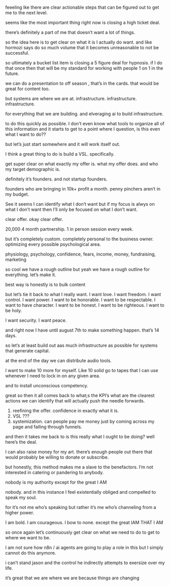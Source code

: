 

feeeling lke there are clear actionable steps that can be figured out to get me to the next level. 

seems like the most important thing right now is closing a high ticket deal. 

there’s definitely a part of me that doesn’t want a lot of things.

so the idea here is to get clear on what it is I actually do want. 
and like hormozi says do so much volume that it becomes unreasonable to not be successful. 

so ultimately a bucket list item is closing a 5 figure deal for hypnosis. 
if I do that once then that will be my standard for working with people 1 on 1 in the future. 

we can do a presentation to off season , that’s in the cards. 
that would be great for content too. 

but systems are where we are at. 
infrastructure. 
infrastructure. 
infrastructure. 

for everything that we are building. 
and elveraging ai to build infrastructure. 

to do this quickly as possible. 
I don’t even know what tools to organize all of this information and it starts to get to a point where I question, is this even what I want to do??

but let’s just start somewhere and it will work itself out. 

I think a great thing to do is build a VSL. 
specifically. 

get super clear on what exactly my offer is. 
what my offer does. 
and who my target demographic is. 

definitely it’s founders. 
and not startup founders. 

founders who are bringing in 10k+ profit a month. 
penny pinchers aren’t in my budget. 

See it seems I can identify what I don’t want but if my focus is alwys on what I don’t want then I’ll only be focused on what I don’t want. 

clear offer. 
okay clear offer. 

20,000 
4 month partnership. 
1 in person session every week. 

but it’s completely custom. 
completely personal to the business owner. 
optimizing every possible psychological area.

physiology, psychology, confidence, fears, income, money, fundraising, marketing

so cool we have a rough outline but yeah we have a rough outline for everything.
let’s make it.

best way is honestly is to bulk content


but let’s tie it back to what I really want. 
I want love. 
I want freedom. 
I want control. 
I want power. 
I want to be honorable. 
I want to be respectable. 
I want to have character. 
I want to be honest. 
I want to be righteous. 
I want to be holy. 

I want security. 
I want peace. 

and right now I have until august 7th to make something happen. 
that’s 14 days.

so let’s at least build out aas much infrastructure as possible for systems that generate capital. 

at the end of the day we can distribute audio tools. 

I want to make 10 more for myself. 
Like 10 solid go to tapes that I can use whenever I need to lock in on any given area. 

and to install unconscious competency. 

great so then it all comes back to what;s the KPI’s what are the clearest actions we can identify that will actually push the needle forwards. 

1. reefining the offer. confidence in exactly what it is. 
2. VSL ???
3. systemization. 
can people pay me money just by coming across my page and falling through funnels. 

and then it takes me back to is this really what I ought to be doing?
well here’s the deal. 

I can also raise money for my art. 
there’s enough people out there that would probably be willing to donate or subscribe. 

but honestly, this method makes me a slave to the benefactors. 
I’m not interested in catering or pandering to anybody. 

nobody is my authority except for the great I AM 

nobody. 
and in this instance I feel existentially obliged and compelled to speak my soul. 

for it’s not me who’s speaking but rather it’s me who’s channeling from a higher power. 

I am bold. 
I am courageous. 
I bow to none.
except the great IAM THAT I AM

so once again let’s continuously get clear on what we need to do to get to where we want to be. 

I am not sure how n8n / ai agents are going to play a role in this but I simply cannot do this anymore. 

i can’t stand jason and the control he indirectly attempts to exersize over my life. 

it’s great that we are where we are because things are changing


